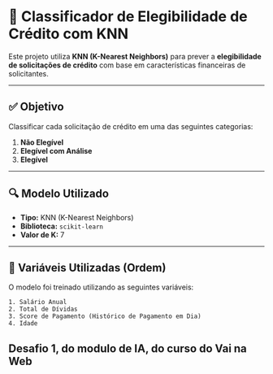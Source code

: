 # 🏦 Classificador de Elegibilidade de Crédito com KNN

Este projeto utiliza **KNN (K-Nearest Neighbors)** para prever a **elegibilidade de solicitações de crédito** com base em características financeiras de solicitantes.

---

## ✅ Objetivo

Classificar cada solicitação de crédito em uma das seguintes categorias:

1. **Não Elegível**
2. **Elegível com Análise**
3. **Elegível**

---

## 🔍 Modelo Utilizado

- **Tipo:** KNN (K-Nearest Neighbors)
- **Biblioteca:** `scikit-learn`
- **Valor de K:** 7

---

## 🎯 Variáveis Utilizadas (Ordem)

O modelo foi treinado utilizando as seguintes variáveis:

```text
1. Salário Anual
2. Total de Dívidas
3. Score de Pagamento (Histórico de Pagamento em Dia)
4. Idade
```

## Desafio 1, do modulo de IA, do curso do Vai na Web